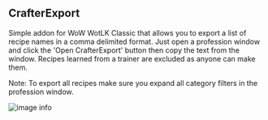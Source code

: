 ## CrafterExport

Simple addon for WoW WotLK Classic that allows you to export a list of recipe names in a comma delimited format. 
Just open a profession window and click the 'Open CrafterExport' button then copy the text from the window. 
Recipes learned from a trainer are excluded as anyone can make them.

Note: To export all recipes make sure you expand all category filters in the profession window.

![image info](https://wago-addons.ams3.digitaloceanspaces.com/gallery/UaVRhnTR9Yu1EckfBSm1tPkiXRSF1eZ8Xf4DBVYw.png)
